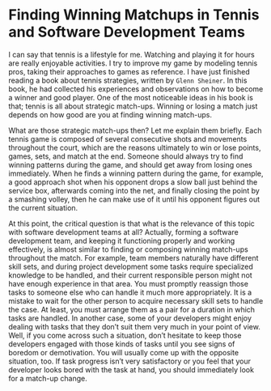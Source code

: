 # Finding Winning Matchups in Tennis and Software Development Teams
I can say that tennis is a lifestyle for me. Watching and playing it for hours are really enjoyable activities. I try to 
improve my game by modeling tennis pros, taking their approaches to games as reference. I have just finished reading a 
book about tennis strategies, written by `Glenn Sheiner`. In this book, he had collected his experiences and observations 
on how to become a winner and good player. One of the most noticeable ideas in his book is that; tennis is all about 
strategic match-ups. Winning or losing a match just depends on how good are you at finding winning match-ups.

What are those strategic match-ups then? Let me explain them briefly. Each tennis game is composed of several consecutive 
shots and movements throughout the court, which are the reasons ultimately to win or lose points, games, sets, and match 
at the end. Someone should always try to find winning patterns during the game, and should get away from losing ones 
immediately. When he finds a winning pattern during the game, for example, a good approach shot when his opponent drops 
a slow ball just behind the service box, afterwards coming into the net, and finally closing the point by a smashing volley, 
then he can make use of it until his opponent figures out the current situation.

At this point, the critical question is that what is the relevance of this topic with software development teams at all? 
Actually, forming a software development team, and keeping it functioning properly and working effectively, is almost 
similar to finding or composing winning match-ups throughout the match. For example, team members naturally have different 
skill sets, and during project development some tasks require specialized knowledge to be handled, and their current 
responsible person might not have enough experience in that area. You must promptly reassign those tasks to someone else 
who can handle it much more appropriately. It is a mistake to wait for the other person to acquire necessary skill sets 
to handle the case. At least, you must arrange them as a pair for a duration in which tasks are handled. In another case, 
some of your developers might enjoy dealing with tasks that they don’t suit them very much in your point of view. Well, 
if you come across such a situation, don’t hesitate to keep those developers engaged with those kinds of tasks until you 
see signs of boredom or demotivation. You will usually come up with the opposite situation, too. If task progress isn’t 
very satisfactory or you feel that your developer looks bored with the task at hand, you should immediately look for a 
match-up change.
